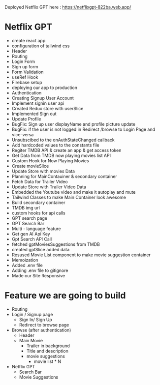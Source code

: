 Deployed Netflix GPT here : https://netflixgpt-822ba.web.app/

# Netflix GPT
- create react app 
- configuration of tailwind css
- Header
- Routing
- Login Form
- Sign up form
- Form Validation
- useRef Hook
- Firebase setup
- deploying our app to production
- Authentication
- Creating Signup User Account
- Implement signin user api
- Created Redux store with userSlice
- Implemented Sign out
- Update Profile
- BugFix: Sign up user displayName and profile picture update
- BugFix: if the user is not logged in Redirect /browse to Login Page and vice-versa
- Unsubscibed to the onAuthStateChanged callback
- Add hardcoded values to the constants file
- Regiter TMDB API & create an app & get access token
- Get Data from TMDB now playing movies list API
- Custom Hook for Now Playing Movies
- Create movieSlice
- Update Store with movies Data
- Planning for MainContauiner & secondary container
- Fetch Data for Trailer Video
- Update Store with Trailer Video Data
- Embedded the Youtube video and make it autoplay and mute
- Tailwind Classes to make Main Container look awesome
- Build secondary container
- TMDB img url
- custom hooks for api calls
- GPT search page 
- GPT Search Bar
- Multi - language  feature 
- Get gen AI Api Key
- Gpt Search API Call
- fetched gptMoviesSuggestions from TMDB
- created gptSlice added data
- Resused Movie List component to make movie suggestion container
- Memoization
- Added .env file
- Adding .env file to gitignore
- Made our Site Responsive
 
# Feature we are going to build
- Routing 
- Login / Signup page 
    - Sign In/  Sign Up
    - Redirect to browse page 
- Browse (after authentication)
    - Header
    - Main Movie
        - Trailer in background
        - Title and description
        - movie suggestions
            - movie list * N
- Netflix GPT
    - Search Bar
    - Movie Suggestions